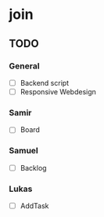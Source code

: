 # join

<h2>TODO</h2>

<h3>General</h3>

- [ ] Backend script
- [ ] Responsive Webdesign

<h3>Samir</h3>

- [ ] Board

<h3>Samuel</h3>

- [ ] Backlog

<h3>Lukas</h3>

- [ ] AddTask

